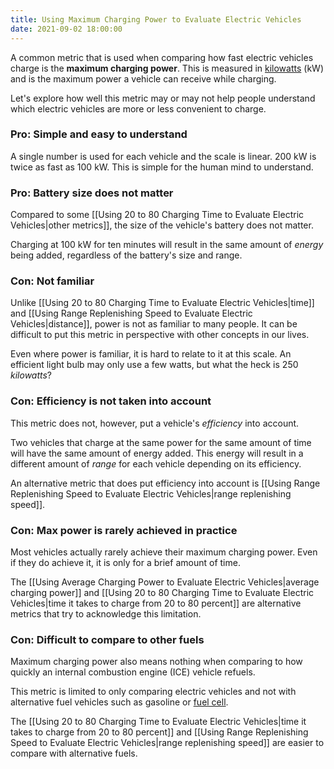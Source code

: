 ```yaml
---
title: Using Maximum Charging Power to Evaluate Electric Vehicles
date: 2021-09-02 18:00:00
---
```


A common metric that is used when comparing how fast electric vehicles charge is the **maximum charging power**. This is measured in [kilowatts][1] (kW) and is the maximum power a vehicle can receive while charging.

Let's explore how well this metric may or may not help people understand which electric vehicles are more or less convenient to charge.

### Pro: Simple and easy to understand
A single number is used for each vehicle and the scale is linear. 200 kW is twice as fast as 100 kW. This is simple for the human mind to understand.

### Pro: Battery size does not matter
Compared to some [[Using 20 to 80 Charging Time to Evaluate Electric Vehicles|other metrics]], the size of the vehicle's battery does not matter.

Charging at 100 kW for ten minutes will result in the same amount of _energy_ being added, regardless of the battery's size and range.

### Con: Not familiar
Unlike [[Using 20 to 80 Charging Time to Evaluate Electric Vehicles|time]] and [[Using Range Replenishing Speed to Evaluate Electric Vehicles|distance]], power is not as familiar to many people. It can be difficult to put this metric in perspective with other concepts in our lives.

Even where power is familiar, it is hard to relate to it at this scale. An efficient light bulb may only use a few watts, but what the heck is 250 _kilowatts_?

### Con: Efficiency is not taken into account
This metric does not, however, put a vehicle's _efficiency_ into account.

Two vehicles that charge at the same power for the same amount of time will have the same amount of energy added. This energy will result in a different amount of _range_ for each vehicle depending on its efficiency.

An alternative metric that does put efficiency into account is [[Using Range Replenishing Speed to Evaluate Electric Vehicles|range replenishing speed]].

### Con: Max power is rarely achieved in practice
Most vehicles actually rarely achieve their maximum charging power. Even if they do achieve it, it is only for a brief amount of time.

The [[Using Average Charging Power to Evaluate Electric Vehicles|average charging power]] and [[Using 20 to 80 Charging Time to Evaluate Electric Vehicles|time it takes to charge from 20 to 80 percent]] are alternative metrics that try to acknowledge this limitation.

### Con: Difficult to compare to other fuels
Maximum charging power also means nothing when comparing to how quickly an internal combustion engine (ICE) vehicle refuels.

This metric is limited to only comparing electric vehicles and not with alternative fuel vehicles such as gasoline or [fuel cell][2].

The [[Using 20 to 80 Charging Time to Evaluate Electric Vehicles|time it takes to charge from 20 to 80 percent]] and [[Using Range Replenishing Speed to Evaluate Electric Vehicles|range replenishing speed]] are easier to compare with alternative fuels.


[1]: https://en.wikipedia.org/wiki/Watt#Kilowatt
[2]: https://en.wikipedia.org/wiki/Fuel_cell_vehicle
